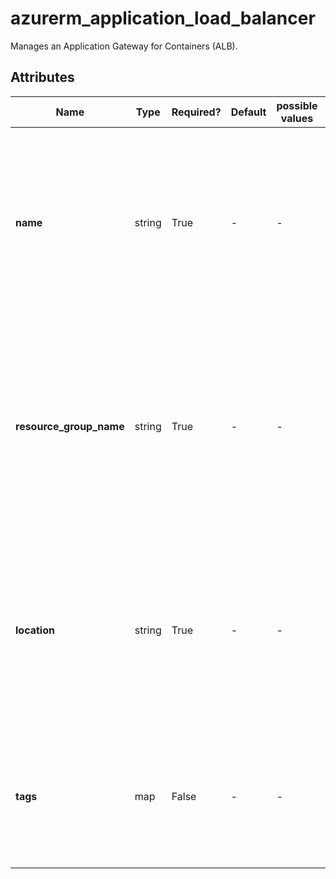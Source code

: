 # azurerm_application_load_balancer

Manages an Application Gateway for Containers (ALB).

## Attributes

| Name | Type | Required? | Default  | possible values | Description |
| ---- | ---- | --------- | -------- | ----------- | ----------- |
| **name** | string | True | -  |  -  | The name which should be used for this Application Gateway for Containers (ALB). Changing this forces a new resource to be created. | 
| **resource_group_name** | string | True | -  |  -  | The name of Resource Group where the Application Gateway for Containers (ALB) should exist. Changing this forces a new resource to be created. | 
| **location** | string | True | -  |  -  | The Azure Region where the Application Gateway for Containers (ALB) should exist. Changing this forces a new resource to be created. | 
| **tags** | map | False | -  |  -  | A mapping of tags which should be assigned to the Application Gateway for Containers (ALB). | 

